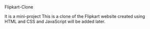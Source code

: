 Flipkart-Clone

It is a mini-project 
This is a clone of the Flipkart website created using HTML and CSS and  JavaScript will be added later.

